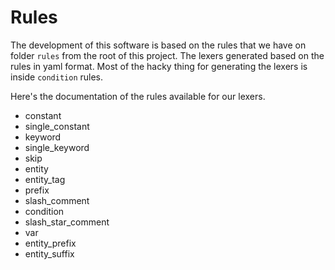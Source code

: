# Rules
The development of this software is based on the rules that we have on folder `rules` from the root of this project. The lexers generated based on the rules in yaml format. Most of the hacky thing for generating the lexers is inside `condition` rules. 

Here's the documentation of the rules available for our lexers.
- constant
- single_constant
- keyword
- single_keyword
- skip
- entity
- entity_tag
- prefix
- slash_comment
- condition
- slash_star_comment
- var
- entity_prefix
- entity_suffix
